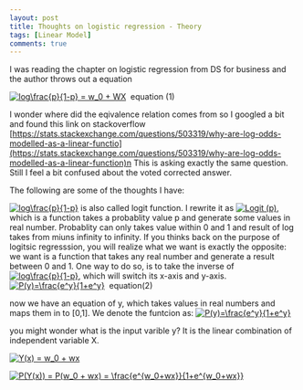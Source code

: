```yaml
---
layout: post
title: Thoughts on logistic regression - Theory
tags: [Linear Model]
comments: true
---
```


I was reading the chapter on logistic regression from DS for business and the author throws out a equation

<a href="https://www.codecogs.com/eqnedit.php?latex=log\frac{p}{1-p}&space;=&space;w_0&space;&plus;&space;WX" target="_blank"><img src="https://latex.codecogs.com/gif.latex?log\frac{p}{1-p}&space;=&space;w_0&space;&plus;&space;WX" title="log\frac{p}{1-p} = w_0 + WX" /></a>&nbsp;                                                           equation (1)
​

I wonder where did the eqivalence relation comes from so I googled a bit and found this link on stackoverflow
[https://stats.stackexchange.com/questions/503319/why-are-log-odds-modelled-as-a-linear-functio](https://stats.stackexchange.com/questions/503319/why-are-log-odds-modelled-as-a-linear-function)n 
This is asking exactly the same question.  Still I feel a bit confused about the voted corrected answer.
​

The following are some of the thoughts I have:

<a href="https://www.codecogs.com/eqnedit.php?latex=log\frac{p}{1-p}" target="_blank"><img src="https://latex.codecogs.com/gif.latex?log\frac{p}{1-p}" title="log\frac{p}{1-p}" /></a> is also called logit function. I rewrite it as <a href="https://www.codecogs.com/eqnedit.php?latex=Logit&space;(p)" target="_blank"><img src="https://latex.codecogs.com/gif.latex?Logit&space;(p)" title="Logit (p)" /></a>, which is a function takes a probablity value p and generate some values in real number. Probablity can only takes value within 0 and 1 and result of log takes from miuns infinity to infinity.
If you thinks back on the purpose of logitsic regresssion, you will realize what we want is exactly the opposite: we want is a function that takes any real number and generate a result between 0 and 1.
One way to do so, is to take the inverse of <a href="https://www.codecogs.com/eqnedit.php?latex=log\frac{p}{1-p}" target="_blank"><img src="https://latex.codecogs.com/gif.latex?log\frac{p}{1-p}" title="log\frac{p}{1-p}" /></a>, which will switch its x-axis and y-axis.
​
<a href="https://www.codecogs.com/eqnedit.php?latex=P(y)=\frac{e^y}{1&plus;e^y}" target="_blank"><img src="https://latex.codecogs.com/gif.latex?P(y)=\frac{e^y}{1&plus;e^y}" title="P(y)=\frac{e^y}{1+e^y}" /></a>&nbsp;                                                                      equation(2)


now we have an equation of y, which takes values in real numbers and maps them in to [0,1]. We denote the funtcion as: <a href="https://www.codecogs.com/eqnedit.php?latex=P(y)=\frac{e^y}{1&plus;e^y}" target="_blank"><img src="https://latex.codecogs.com/gif.latex?P(y)=\frac{e^y}{1&plus;e^y}" title="P(y)=\frac{e^y}{1+e^y}" /></a> 

you might wonder what is the input varible y? It is the linear combination of independent variable X. 

<a href="https://www.codecogs.com/eqnedit.php?latex=Y(x)&space;=&space;w_0&space;&plus;&space;wx" target="_blank"><img src="https://latex.codecogs.com/gif.latex?Y(x)&space;=&space;w_0&space;&plus;&space;wx" title="Y(x) = w_0 + wx" /></a>

<a href="https://www.codecogs.com/eqnedit.php?latex=P(Y(x))&space;=&space;P(w_0&space;&plus;&space;wx)&space;=&space;\frac{e^{w_0&plus;wx}}{1&plus;e^{w_0&plus;wx}}" target="_blank"><img src="https://latex.codecogs.com/gif.latex?P(Y(x))&space;=&space;P(w_0&space;&plus;&space;wx)&space;=&space;\frac{e^{w_0&plus;wx}}{1&plus;e^{w_0&plus;wx}}" title="P(Y(x)) = P(w_0 + wx) = \frac{e^{w_0+wx}}{1+e^{w_0+wx}}" /></a>

